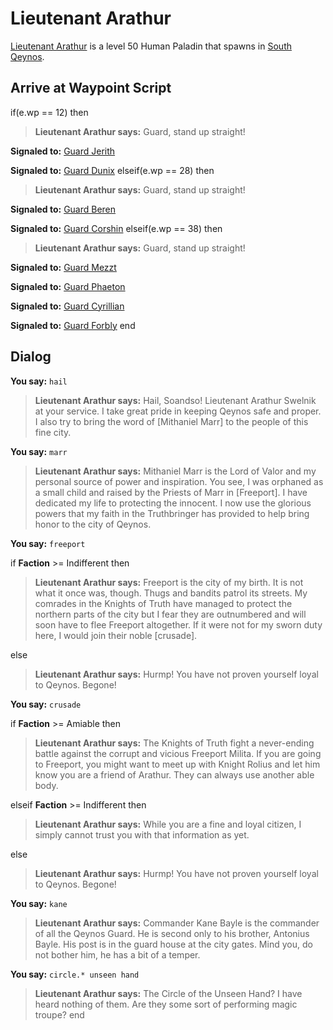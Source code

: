 # Lieutenant Arathur



[Lieutenant Arathur](/npc/1085) is a level 50 Human Paladin that spawns in [South Qeynos](/zone/1).



## Arrive at Waypoint Script
  if(e.wp == 12) then

>**Lieutenant Arathur says:** Guard, stand up straight!

**Signaled to:**  [Guard Jerith](/npc/1002)

**Signaled to:**  [Guard Dunix](/npc/1181)
  elseif(e.wp == 28) then

>**Lieutenant Arathur says:** Guard, stand up straight!

**Signaled to:**  [Guard Beren](/npc/1090)

**Signaled to:**  [Guard Corshin](/npc/1091)
  elseif(e.wp == 38) then

>**Lieutenant Arathur says:** Guard, stand up straight!

**Signaled to:**  [Guard Mezzt](/npc/1001)

**Signaled to:**  [Guard Phaeton](/npc/1189)

**Signaled to:**  [Guard Cyrillian](/npc/1006)

**Signaled to:**  [Guard Forbly](/npc/1174)
 end  



## Dialog

**You say:** `hail`



>**Lieutenant Arathur says:** Hail, Soandso!  Lieutenant Arathur Swelnik at your service.  I take great pride in keeping Qeynos safe and proper.  I also try to bring the word of [Mithaniel Marr] to the people of this fine city.

**You say:** `marr`



>**Lieutenant Arathur says:** Mithaniel Marr is the Lord of Valor and my personal source of power and inspiration.  You see, I was orphaned as a small child and raised by the Priests of Marr in [Freeport].  I have dedicated my life to protecting the innocent.  I now use the glorious powers that my faith in the Truthbringer has provided to help bring honor to the city of Qeynos.

**You say:** `freeport`



if **Faction** >= Indifferent then



>**Lieutenant Arathur says:** Freeport is the city of my birth.  It is not what it once was, though.  Thugs and bandits patrol its streets.  My comrades in the Knights of Truth have managed to protect the northern parts of the city but I fear they are outnumbered and will soon have to flee Freeport altogether.  If it were not for my sworn duty here, I would join their noble [crusade].




else



>**Lieutenant Arathur says:** Hurmp!  You have not proven yourself loyal to Qeynos.  Begone!




**You say:** `crusade`



if **Faction** >= Amiable then



>**Lieutenant Arathur says:** The Knights of Truth fight a never-ending battle against the corrupt and vicious Freeport Milita.  If you are going to Freeport, you might want to meet up with Knight Rolius and let him know you are a friend of Arathur.  They can always use another able body.



elseif **Faction** >= Indifferent then



>**Lieutenant Arathur says:** While you are a fine and loyal citizen, I simply cannot trust you with that information as yet.


else



>**Lieutenant Arathur says:** Hurmp!  You have not proven yourself loyal to Qeynos.  Begone!







**You say:** `kane`



>**Lieutenant Arathur says:** Commander Kane Bayle is the commander of all the Qeynos Guard.  He is second only to his brother, Antonius Bayle.  His post is in the guard house at the city gates.  Mind you, do not bother him, he has a bit of a temper.



**You say:** `circle.* unseen hand`



>**Lieutenant Arathur says:** The Circle of the Unseen Hand?  I have heard nothing of them.  Are they some sort of performing magic troupe?
end